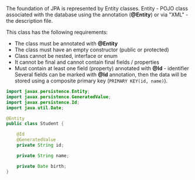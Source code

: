 The foundation of JPA is represented by Entity classes. 
Entity - POJO class associated with the database using the annotation (**@Entity**) or 
via "XML" - the description file.  

This class has the following requirements:
* The class must be annotated with **@Entity**
* The class must have an empty constructor (public or protected)
* Class cannot be nested, interface or enum
* It cannot be final and cannot contain final fields / properties
* Must contain at least one field (property) annotated with **@Id** - identifier
Several fields can be marked with **@Id** annotation, then the data will be 
stored using a composite primary key (`PRIMARY KEY(id, name)`). 

```java
import javax.persistence.Entity;
import javax.persistence.GeneratedValue;
import javax.persistence.Id;
import java.util.Date;

@Entity
public class Student {

    @Id
    @GeneratedValue
    private String id;

    private String name;

    private Date birth;
}
```
